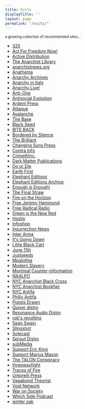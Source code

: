 ```yaml
---
title: Exits
displayTitle: ''
layout: page
permalink: "/exits/"
---
```


<small>a growing collection of recommended sites&hellip;</small>

<ul class="exits">
<li><a href="http://325.nostate.net/">325</a></li>
<li><a href="http://actforfree.nostate.net/">Act For Freedom Now!</a></li>
<li><a href="http://www.activedistributionshop.org/shop/">Active Distribution</a></li>
<li><a href="https://theanarchistlibrary.org">The Anarchist Library</a></li>
<li><a href="https://anarchistnews.org">anarchistnews.org</a></li>
<li><a href="https://anathema.noblogs.org/">Anathema</a></li>
<li><a href="http://dwardmac.pitzer.edu/Anarchist_Archives">Anarchy Archives</a></li>
<li><a href="https://sites.google.com/site/anarchyinitaly/">Anarchy in Italy</a></li>
<li><a href="https://anarchylive.noblogs.org">Anarchy Live!</a></li>
<li><a href="https://antione1.wordpress.com/">Anti-One</a></li>
<li><a href="https://antisocialevolution.blackblogs.org">Antisocial Evolution</a></li>
<li><a href="http://ardentpress.com/">Ardent Press</a></li>
<li><a href="https://attaque.noblogs.org/">Attaque</a></li>
<li><a href="https://avalanche.noblogs.org/">Avalanche</a></li>
<li><a href="http://thebasebk.org/">The Base</a></li>
<li><a href="http://blackseed.anarchyplanet.org/">Black Seed</a></li>
<li><a href="http://www.directaction.info/">BITE BACK</a></li>
<li><a href="https://borderedbysilence.noblogs.org/">Bordered by Silence</a></li>
<li><a href="http://thebrilliant.org">The Brilliant</a></li>
<li><a href="http://www.changingsunspress.com">Changing Suns Press</a></li>
<li><a href="http://en.contrainfo.espiv.net/">Contra Info</a></li>
<li><a href="https://crimethinc.com/">CrimethInc.</a></li>
<li><a href="https://darkmatter.noblogs.org/">Dark Matter Publications</a></li>
<li><a href="http://www.eco-action.org/dod/">Do or Die</a></li>
<li><a href="http://earthfirstjournal.org/">Earth First</a></li>
<li><a href="http://www.elephanteditions.net/">Elephant Editions</a></li>
<li><a href="http://archive.elephanteditions.net/">Elephant Editions Archive</a></li>
<li><a href="https://enoughisenough14.org">Enough is Enough!</a></li>
<li><a href="https://thefinalstrawradio.noblogs.org/">The Final Straw</a></li>
<li><a href="https://fireonthehorizon.noblogs.org/">Fire on the Horizon</a></li>
<li><a href="https://freejeremy.net/">Free Jeremy Hammond</a></li>
<li><a href="http://www.freeradicalradio.net">Free Radical Radio</a></li>
<li><a href="http://www.greenisthenewred.com/blog">Green is the New Red</a></li>
<li><a href="http://incivility.org">Hostis</a></li>
<li><a href="http://infoshop.org/">Infoshop</a></li>
<li><a href="https://insurrectionnewsworldwide.com/">Insurrection News</a></li>
<li><a href="https://interarma.info/?lang=en">Inter Arma</a></li>
<li><a href="https://itsgoingdown.org/">It's Going Down</a></li>
<li><a href="http://littleblackcart.com/">Little Black Cart</a></li>
<li><a href="https://june11.noblogs.org/">June 11th</a></li>
<li><a href="http://justseeds.org">Justseeds</a></li>
<li><a href="http://mpalothia.net/">Mpalothia</a></li>
<li><a href="http://modernslavery.calpress.org/">Modern Slavery</a></li>
<li><a href="https://mtlcounter-info.org">Montreal Counter-information</a></li>
<li><a href="https://animalliberationpressoffice.org/">NAALPO</a></li>
<li><a href="https://nycabc.wordpress.com/">NYC Anarchist Black Cross</a></li>
<li><a href="http://www.anarchistbookfair.net/">NYC Anarchist Bookfair</a></li>
<li><a href="https://nycantifa.wordpress.com ">NYC Antifa</a></li>
<li><a href="https://phillyantifa.org">Philly Antifa</a></li>
<li><a href="http://pistolsdrawn.org/">Pistols Drawn</a></li>
<li><a href="http://www.anti-politics.org/distro/">Quiver distro</a></li>
<li><a href="https://resonanceaudiodistro.org">Resonance Audio Distro</a></li>
<li><a href="https://roblosricos.wordpress.com/">rob's revolting</a></li>
<li><a href="https://seanswain.noblogs.org/">Sean Swain</a></li>
<li><a href="http://slingshot.tao.ca/">Slingshot</a></li>
<li><a href="http://www.soleone.org/solecast/">Solecast</a></li>
<li><a href="https://www.sproutdistro.com/">Sprout Distro</a></li>
<li><a href="https://submedia.tv/">subMedia</a></li>
<li><a href="https://supportericking.org/">Support Eric King</a></li>
<li><a href="https://supportmariusmason.org/">Support Marius Mason</a></li>
<li><a href="http://thetalonconspiracy.com/">The TALON Conspiracy</a></li>
<li><a href="https://threewayfight.blogspot.com/">threewayfight</a></li>
<li><a href="http://tracesoffire.espivblogs.net/">Traces of Fire</a></li>
<li><a href="https://untorellipress.noblogs.org">Untorelli Press</a></li>
<li><a href="https://sites.google.com/site/vagabondtheorist/">Vagabond Theorist</a></li>
<li><a href="http://voidnetwork.gr">Void Network</a></li>
<li><a href="https://waronsociety.noblogs.org/">War on Society</a></li>
<li><a href="http://whichsidepodcast.com/">Which Side Podcast</a></li>
<li><a href="http://winteroak.org.uk/">winter oak</a></li>
</ul>
